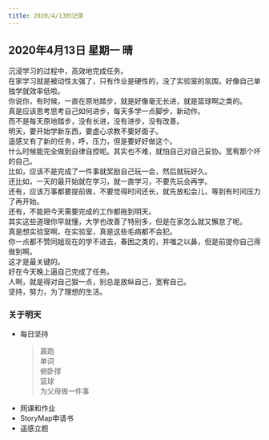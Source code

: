 ```yaml
---
title: 2020/4/13的记录
---
```

## 2020年4月13日 星期一 晴
沉浸学习的过程中，高效地完成任务。  
在家学习就是被动性太强了，只有作业是硬性的，没了实验室的氛围，好像自己单独学就效率低啦。  
你说你，有时候，一直在原地踏步，就是好像毫无长进，就是篮球啊之类的。  
真是应该思考思考自己如何进步，每天多学一点脚步，新动作。  
而不是每天原地踏步，没有长进，没有进步，没有改善。  
明天，要开始学新东西，要虚心求教不要好面子。  
遥感又有了新的任务，呼，压力，但是要好好做这个。  
什么时候能完全做到自律自控呢。其实也不难，就怕自己对自己妥协。宽宥那个坏的自己。  
比如，应该不是完成了一件事就奖励自己玩一会，然后就玩好久。  
还比如，一天的最开始就在学习，就一直学习，不要先玩会再学。  
还有，应该万事都要提前做，不要觉得时间还长，就先放松会儿，等到有时间压力了再开始。  
还有，不能把今天需要完成的工作都拖到明天。  
其实这些道理你早就懂，大学也改善了特别多，但是在家怎么就又懈怠了呢。  
真是想实验室啊，在实验室，真是这些毛病都不会犯。  
你一点都不赞同姐现在的学不进去，春困之类的，并嗤之以鼻，但是前提你自己得做到啊。  
这才是最关键的。  
好在今天晚上逼自己完成了任务。  
人啊，就是得对自己狠一点，别总是放纵自己，宽宥自己。  
坚持，努力，为了理想的生活。  
### 关于明天
* 每日坚持
	> 晨跑  
	> 单词  
	> 俯卧撑  
	> 篮球  
	> 为父母做一件事
* 网课和作业  
* StoryMap申请书  
* 遥感立题  